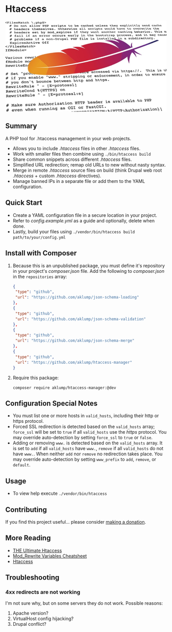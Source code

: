 # Htaccess

![htaccess](images/htaccess.jpg)

## Summary

A PHP tool for .htaccess management in your web projects.

* Allows you to include _.htaccess_ files in other _.htaccess_ files.
* Work with smaller files then combine using `./bin/htaccess build`
* Share common snippets across different _.htaccess_ files.
* Simplified URL redirection; remap old URLs to new without nasty syntax.
* Merge in remote _.htaccess_ source files on build (think Drupal web root _.htaccess_ + custom _.htaccess_ directives).
* Manage banned IPs in a separate file or add them to the YAML configuration.

## Quick Start

- Create a YAML configuration file in a secure location in your project.
- Refer to _config.example.yml_ as a guide and optionally, delete when done.
- Lastly, build your files using `./vendor/bin/htaccess build path/to/your/config.yml`

## Install with Composer

1. Because this is an unpublished package, you must define it's repository in
   your project's _composer.json_ file. Add the following to _composer.json_ in
   the `repositories` array:
   
    ```json
    {
     "type": "github",
     "url": "https://github.com/aklump/json-schema-loading"
    },
    {
     "type": "github",
     "url": "https://github.com/aklump/json-schema-validation"
    },
    {
     "type": "github",
     "url": "https://github.com/aklump/json-schema-merge"
    },
    {
     "type": "github",
     "url": "https://github.com/aklump/htaccess-manager"
    }
    ```
1. Require this package:
   
    ```
    composer require aklump/htaccess-manager:@dev
    ```

## Configuration Special Notes

* You must list one or more hosts in `valid_hosts`, including their http or https protocol.
* Forced SSL redirection is detected based on the `valid_hosts` array; `force_ssl` will be set to `true` if all `valid_hosts` use the _https_ protocol. You may override auto-detection by setting `force_ssl` to `true` or `false`.
* Adding or removing `www.` is detected based on the `valid_hosts` array. It is set to `add` if all `valid_hosts` have `www.`, `remove` if all `valid_hosts` do not have `www.`. When neither `add` nor `remove` no redirection takes place. You may override auto-detection by setting `www_prefix` to `add`, `remove`, or `default`.

## Usage

- To view help execute `./vendor/bin/htaccess`

## Contributing

If you find this project useful... please consider [making a donation](https://www.paypal.com/cgi-bin/webscr?cmd=_s-xclick&hosted_button_id=4E5KZHDQCEUV8&item_name=Gratitude%20for%20aklump%2Fhtaccess-manager).

## More Reading

* [THE Ultimate Htaccess](https://www.askapache.com/htaccess)
* [Mod_Rewrite Variables Cheatsheet](https://www.askapache.com/htaccess/mod_rewrite-variables-cheatsheet/)
* [Htaccess](https://www.askapache.com/category/htaccess/)

## Troubleshooting

### 4xx redirects are not working

I'm not sure why, but on some servers they do not work. Possible reasons:

1. Apache version?
2. VirtualHost config hijacking?
3. Drupal conflict?
